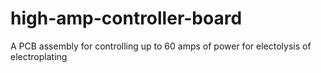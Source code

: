 # high-amp-controller-board
A PCB assembly for controlling up to 60 amps of power for electolysis of electroplating
